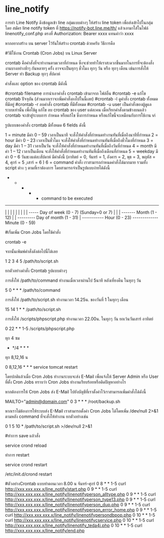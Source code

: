 # line_notify
การทำ Line Notify ดึงข้อมูลเข้า line กลุ่มแบบต่างๆ
ให้สร้าง line token เพื่อส่งเข้าไปในกลุ่มโดย สมัคร line notify token ที่ https://notify-bot.line.me/th/ 
แล้วเอามาใส่ในไฟล์ linenotify_conf.php ตรงที่ Authorization: Bearer xxxx แทนคำว่า xxxx


หากอยากสร้าง บน server ไว้รันให้สร้าง crontab ด้วยครับ วิธีการคือ

#วิธีใช้งาน Crontab (Cron Jobs) บน Linux Server

crontab คือคำสั่งที่จะทำงานตามเวลาที่กำหนด ซึ่งจะช่วยทำให้เราสะดวกขึ้นมากในการที่จะต้องสั่งงานบางอย่างซ้ำๆ กันหลายๆ ครั้ง อาจจะเป็นทุกๆ ชั่วโมง ทุกๆ วัน หรือ ทุกๆ เดือน เช่นการสั่งให้ Server ทำ Backup ทุกๆ สัปดาห์

คำสั่งและ option ของ crontab มีดังนี้

#crontab filename การนำเอาคำสั่ง crontab เข้ามาจาก ไฟล์อื่น
#crontab -e แก้ไข crontab ปัจจุบัน (ส่วนมากเราจะเพิ่มคำสั่งลงไปในนี้เลย)
#crontab -l ดูคำสั่ง crontab ทั้งหมดที่มีอยู่
#crontab -r ลบคำสั่ง crontab ที่มีทั้งหมด
#crontab -u user เป็นคำสั่งของผู้ดูแลระบบเท่านั้น เพื่อใช้ดู แก้ไข ลบ crontab ของ user แต่ละคน
เมื่อเรียกคำสั่งตามข้างบนแล้ว crontab จะเข้าสู่ระบบการ กำหนด หรือแก้ไข ซึ่งการกำหนด หรือแก้ไขนี้จะเหมือนกับการใช้งาน vi

รูปแบบของคำสั่ง crontab มีทั้งหมด 6 fields ดังนี้

1 = minute มีค่า 0 – 59 เวลาเป็นนาที จะสั่งให้คำสั่งที่กำหนดทำงานทันที่เมื่อถึงนาทีที่กำหนด
2 = hour มีค่า 0 – 23 เวลาเป็นชั่วโมง จะสั่งให้คำสั่งที่กำหนดทำงานทันที่เมื่อถึงชั่วโมงที่กำหนด
3 = day มีค่า 1 – 31 เวลาเป็นวัน จะสั่งให้คำสั่งที่กำหนดทำงานทันที่เมื่อถึงวันที่กำหนด
4 = month มีค่า 1 – 12 เวลาเป็นเดือน จะสั่งให้คำสั่งที่กำหนดทำงานทันที่เมื่อถึงเดือนที่กำหนด
5 = weekday มีค่า 0 – 6 วันขะงแต่ละสัปดาห์ มีค่าดังนี้ (อาทิตย์ = 0, จันทร์ = 1, อังคาร = 2, พุธ = 3, พฤหัส = 4, ศุกร์ = 5 ,เสาร์ = 6 )
6 = command คำสั่ง เราสามารถกำหนดคำสั่งได้มากมาย รวมทั้ง script ต่าง ๆ ตามที่เราต้องการ
โดยสามารถจำเป็นรูปแบบง่ายได้ดังนี้

* * * * * command to be executed
- - - - -
| | | | |
| | | | ----- Day of week (0 - 7) (Sunday=0 or 7)
| | | ------- Month (1 - 12)
| | --------- Day of month (1 - 31)
| ----------- Hour (0 - 23)
------------- Minute (0 - 59)

#เริ่มเพิ่ม Cron Jobs โดยใช้คำสั่ง

crontab -e

จากนั้นเพิมพ์คำสั่งดังต่อไปนี้ได้เลย

1 2 3 4 5 /path/to/script.sh

ยกตัวอย่างคำสั่ง Crontab รูปแบบต่างๆ

การสั่งให้ /path/to/command ทำงานเมื่อเวลาผ่านไป 5นาที หลังเที่ยงคืน ในทุกๆ วัน

5 0 * * * /path/to/command

การสั่งให้ /path/to/script.sh ทำงานเวลา 14.25น. ของวันที่ 1 ในทุกๆ เดือน

15 14 1 * * /path/to/script.sh

การสั่งให้ /scripts/phpscript.php ทำงานเวลา 22.00น. ในทุกๆ วัน ยกเว้นวันเสาร์ อาทิตย์

0 22 * * 1-5 /scripts/phpscript.php

ทุก 4  ซม 

*   */4  *  *  *

ทุก 8,12,16 น

0 8,12,16 * * * service tomcat restart



โดยปกติแล้วเมื่อ Cron Jobs ทำงานระบบจะส่ง E-Mail เพื่อแจ้งให้ Server Admin หรือ User ที่ตั้ง Cron Jobs ทราบว่า Cron Jobs ทำงานเรียบร้อยหรือติดปัญหาอย่างไร

หากต้องการให้ Cron Jobs ส่ง E-Mail ไปยังบัญชีที่เราตั้งค่าไว้เราสามารถเพิ่มคำสั่งได้ดังนี้

MAILTO="admin@domain.com"
0 3 * * * /root/backup.sh

หากเราไม่ต้องการให้ระบบส่ง E-Mail เราสามารถตั้งค่า Cron Jobs ได้โดยเพิ่ม /dev/null 2>&1 ตามหลัง command ที่จะสั่งให้ทำงาน ยกตัวอย่างเช่น

0 1 5 10 * /path/to/script.sh >/dev/null 2>&1

#ทำการ save แล้วสั่ง

service crond reload

ทำการ restart

service crond restart

/etc/init.d/crond restart

#ตัวอย่างCrontab แบบทำตอนเวลา 8.00 น จันทร์-ศุกร์
0 8 * * 1-5 curl http://xxx.xxx.xxx.x/line_notify/start.php
0 9 * * 1-5 curl http://xxx.xxx.xxx.x/line_notify/linenotifyperson_alltype.php
0 9 * * 1-5 curl http://xxx.xxx.xxx.x/line_notify/linenotifyperson_type13.php
0 9 * * 1-5 curl http://xxx.xxx.xxx.x/line_notify/linenotifyperson_dup.php
0 9 * * 1-5 curl http://xxx.xxx.xxx.x/line_notify/linenotifyperson_error_home.php
0 9 * * 1-5 curl http://xxx.xxx.xxx.x/line_notify/linenotifypersondbpop.php
0 10 * * 1-5 curl http://xxx.xxx.xxx.x/line_notify/linenotifycservice.php
0 10 * * 1-5 curl http://xxx.xxx.xxx.x/line_notify/linenotify_teda4i.php
0 10 * * 1-5 curl http://xxx.xxx.xxx.x/line_notify/end.php
